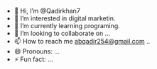 - 👋 Hi, I’m @Qadirkhan7
- 👀 I’m interested in digital marketin.
- 🌱 I’m currently learning programing.
- 💞️ I’m looking to collaborate on ...
- 📫 How to reach me abqadir254@gmail.com ..
- 😄 Pronouns: ...
- ⚡ Fun fact: ...

<!---
Qadirkhan7/Qadirkhan7 is a ✨ special ✨ repository because its `README.md` (this file) appears on your GitHub profile.
You can click the Preview link to take a look at your changes.
--->
